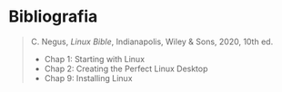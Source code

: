 # Bibliografia

> C. Negus, _Linux Bible_, Indianapolis, Wiley &amp; Sons, 2020, 10th ed.
>
> - Chap 1: Starting with Linux
> - Chap 2: Creating the Perfect Linux Desktop
> - Chap 9: Installing Linux

<!-- > - Chap 3: Using the Shell -->
<!-- > - Chap 4: Moving Around the Filesystem -->
<!-- > - Chap 5: Working with Text Files -->
<!-- > - Chap 6: Managing Running Processes -->
<!-- > - Chap 7: Writing Simple Shell Script -->
<!-- > - Chap 8: Learning System Administration -->
<!-- > - Chap 10: Getting and Managing Software -->
<!-- > - Chap 11: Managing User Accounts -->
<!-- > - Chap 12: Managing Disks and Filesystems -->

<!-- > D. J. Barrett, _Efficient Linux at the Command Line_, O'Reilly, 2022 -->

<!-- > _Getting Git Right_, [www.atlassian.com/git](https://www.atlassian.com/git) -->
<!-- > -->
<!-- > - [What is Version Control](https://www.atlassian.com/git/tutorials/what-is-version-control) -->
<!-- > - [Source code management](https://www.atlassian.com/git/tutorials/source-code-management) -->
<!-- > - [What is Git](https://www.atlassian.com/git/tutorials/what-is-git) -->
<!-- > - [Why Git for your organization](https://www.atlassian.com/git/tutorials/why-git) -->
<!-- > - [Install Git](https://www.atlassian.com/git/tutorials/install-git) -->
<!-- > - [Setting up a repository](https://www.atlassian.com/git/tutorials/setting-up-a-repository)
> - [Saving Changes](https://www.atlassian.com/git/tutorials/saving-changes) -->

<!-- > C. Musciano, B. Kennedy, _HTML & XHTML, The Definitive Guide_, O'Reilly, 2006, 6th ed -->
<!-- > -->
<!-- > - Chap 1: HTML, XHTML, and the World Wide Web
> - Chap 2: Quick Start
> - Chap 3: Anatomy of an HTML Document
> - Chap 4: Text Basics
> - Chap 5: Rules, Images, and Multimedia
> - Chap 6: Links and Webs
> - Chap 7: Formatted Lists
> - Chap 8: Cascading Style Sheets
> - Chap 9: Forms
> - Chap 10: Tables -->

<!-- > _HTML Dog_, [www.htmldog.com](https://www.htmldog.com/) -->
<!-- > -->
<!-- > HTML Tutorial -->
<!-- > -->
<!-- > > HTML Beginner Tutorial -->
<!-- > -->
<!-- > - [Getting Started](https://www.htmldog.com/guides/html/beginner/gettingstarted/)
> - [Tags, Attributes, and Elements](https://www.htmldog.com/guides/html/beginner/tags/)
> - [Page Titles](https://www.htmldog.com/guides/html/beginner/titles/)
> - [Paragraphs](https://www.htmldog.com/guides/html/beginner/paragraphs/)
> - [Headings](https://www.htmldog.com/guides/html/beginner/headings/)
> - [Lists](https://www.htmldog.com/guides/html/beginner/lists/)
> - [Links](https://www.htmldog.com/guides/html/beginner/links/)
> - [Images](https://www.htmldog.com/guides/html/beginner/images/)
> - [Tables](https://www.htmldog.com/guides/html/beginner/tables/)
> - [Forms](https://www.htmldog.com/guides/html/beginner/forms/)
> - [Putting It All Together](https://www.htmldog.com/guides/html/beginner/conclusion/) -->

<!-- > > HTML Intermediate Tutorial -->
<!-- > -->
<!-- > - [Span and Div](https://www.htmldog.com/guides/html/intermediate/spandiv/) -->
<!-- > - [Text: Abbreviations, Quotations, and Code](https://www.htmldog.com/guides/html/intermediate/text/) -->
<!-- > - [Meta Tags](https://www.htmldog.com/guides/html/intermediate/metatags/)
> - [Tables: rowspan and colspan](https://www.htmldog.com/guides/html/intermediate/tables/)
> - [Description Lists](https://www.htmldog.com/guides/html/intermediate/definitionlists/)
> - [Text: Addresses, Definitions, Bi-directional, and Editorial](https://www.htmldog.com/guides/html/intermediate/text2/)
> - [Sectioning](https://www.htmldog.com/guides/html/intermediate/sectioning/) -->
